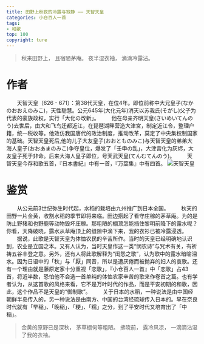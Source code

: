 ```yaml
---
title: 田野上秋夜的冷露与寂静 —— 天智天皇
categories: 小仓百人一首
tags:
- 和歌
top: 100
copyright: ture
---
```


> 秋来田野上， 且宿陋茅庵。
> 夜半湿衣袖， 滴滴冷露沾。

<!-- more -->

# 作者
&emsp;&emsp;天智天皇（626 - 671）：第38代天皇，在位4年。即位前称中大兄皇子(なかのおおえのみこ)，天性聪慧。公元645年(大化元年)消天以苏我氏(そがし)父子为代表的豪族政权，实行「大化の改新」。
&emsp;&emsp;他在母亲齐明天皇(さいめいてんのう)去世后，由大和飞鸟迁都近江，在琵琶湖畔营造大津宮，制定近江令，整理户籍，统一税收等。他效仿我国唐代的政治制度，推动改革，莫定了中央集权制国家的基础。天智天皇死后,他的儿子大友皇子(おおとものみこ)与天智天皇的弟弟大海人皇子(おおあまのみこ)争夺皇位，爆发了「壬申の乱」，大津宮化为灰烬，大友皇子死于非命。后来大海人皇子即位，号天武天皇(てんむてんのう)。
&emsp;&emsp;天智天皇今存和歌五首，『日本書紀』中有一首，『万葉集』中有四首。
![](https://ws1.sinaimg.cn/large/749c46aagy1fya7t9c650j208w08t41e.jpg '天智天皇')

# 鉴赏
&emsp;&emsp;从公元前3世纪弥生时代起，水稻的栽培由九州推广到日本全国。
&emsp;&emsp;秋天的田野一片金黄，收割水稻的季节即将来临。田边搭起了看守庄稼的茅草庵。为的是防止野猪和也野鹿等动物毁坏庄稼。那粗陋的棚顶怎能挡住黎明前降下的露水呢？你看，天降破晓，露水从草庵顶上的缝隙中滴下来，我的衣衫已被冷露浸透。
&emsp;&emsp;据说，此歌是天智天皇为体恤农民的辛苦所作。当时的天皇已经明确地认识到，农业是立国之本。又有人认为，当时天皇作这一类“悯农诗”与咒术有关，有祈祷五谷丰登之意。另外，还有人将此歌解释为“闺怨之歌”，认为歌中的露水暗喻泪水。因为日语中的「秋」与「厭」同音，所以是遭厌倦而被抛弃的妇人的哀歌。还有一个理由就是藤原定家十分重视「恋歌」，『小仓百人一首』中「恋歌」占43首，将近半数，恐怕他不会选一首单纯的体恤农家辛苦的歌来作卷首之篇。也有学者认为，从这首歌的风格来看，它不是万叶时代的作品，而是平安初期的和歌，因此，这个作品不是天皇的“御制歌”。
&emsp;&emsp;关于日本的水稻，一种说法是由中国经朝鲜半岛传入的，另一种说法是由南方、中国的台湾经琉球传入日本的。早在奈良时代就有「早稲」、「晚稲」、「粳」、「糯」之分，到了平安时代又培育出了「中稲」。

> 金黄的原野已是深秋，
> 茅草棚何等粗陋。
> 拂晓前，
> 露冷风凉，
> 一滴滴沾湿了我的衣袖。
